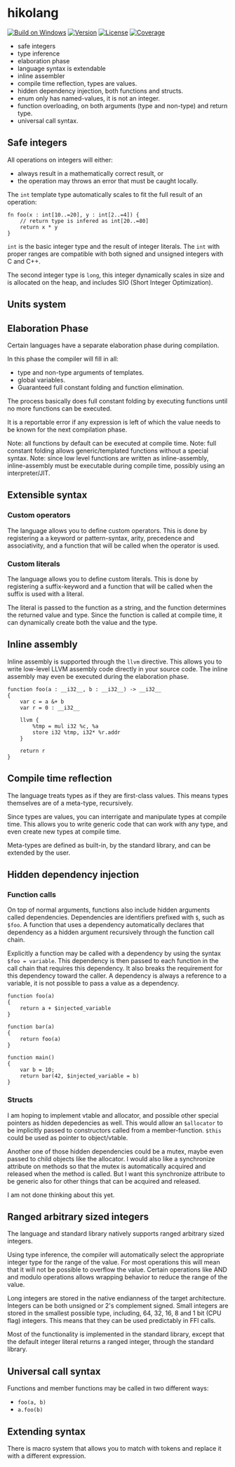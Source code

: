 # hikolang
[![Build on Windows](https://github.com/hikogui/hikolang/actions/workflows/build-on-windows.yml/badge.svg?branch=main)](https://github.com/hikogui/hikolang/actions/workflows/build-on-windows.yml)
[![Version](https://img.shields.io/badge/dynamic/json?url=https://raw.githubusercontent.com/hikogui/hikolang/main/vcpkg.json&label=Latest%20Version&query=$[%27version%27]&color=blue)](https://github.com/hikogui/hikolang/releases/latest)
[![License](https://img.shields.io/github/license/hikogui/hikolang.svg)](https://github.com/hikogui/hikolang/blob/main/LICENSE)
[![Coverage](https://codecov.io/github/hikogui/hikolang/graph/badge.svg?token=P95N8UFH1D)](https://codecov.io/github/hikogui/hikolang)

 * safe integers
 * type inference
 * elaboration phase
 * language syntax is extendable
 * inline assembler
 * compile time reflection, types are values.
 * hidden dependency injection, both functions and structs.
 * enum only has named-values, it is not an integer.
 * function overloading, on both arguments (type and non-type) and return type.
 * universal call syntax.

## Safe integers
All operations on integers will either:
 * always result in a mathematically correct result, or
 * the operation may throws an error that must be caught locally.

The `int` template type automatically scales to fit the full
result of an operation: 

```
fn foo(x : int[10..=20], y : int[2..=4]) {
    // return type is infered as int[20..=80]
    return x * y
}
```

`int` is the basic integer type and the result of integer literals.
The `int` with proper ranges are compatible with both signed and
unsigned integers with C and C++.

The second integer type is `long`, this integer dynamically scales in size
and is allocated on the heap, and includes SIO (Short Integer Optimization).

## Units system

## Elaboration Phase
Certain languages have a separate elaboration phase during compilation.

In this phase the compiler will fill in all:
 * type and non-type arguments of templates.
 * global variables.
 * Guaranteed full constant folding and function elimination.

The process basically does full constant folding by executing functions until no
more functions can be executed.

It is a reportable error if any expression is left of which the value needs to
be known for the next compilation phase.

Note: all functions by default can be executed at compile time. 
Note: full constant folding allows generic/templated functions without a special syntax.
Note: since low level functions are written as inline-assembly, inline-assembly must be
      executable during compile time, possibly using an interpreter/JIT.

## Extensible syntax
### Custom operators
The language allows you to define custom operators. This is done by registering a
a keyword or pattern-syntax, arity, precedence and associativity, and a function that
will be called when the operator is used.

### Custom literals
The language allows you to define custom literals. This is done by registering a
suffix-keyword and a function that will be called when the suffix is used with a literal.

The literal is passed to the function as a string, and the function determines the
returned value and type. Since the function is called at compile time, it can
dynamically create both the value and the type.

## Inline assembly
Inline assembly is supported through the `llvm` directive. This allows you to write low-level
LLVM assembly code directly in your source code. The inline assembly may even be executed during
the elaboration phase.

```
function foo(a : __i32__, b : __i32__) -> __i32__
{
    var c = a &+ b
    var r = 0 : __i32__

    llvm {
        %tmp = mul i32 %c, %a
        store i32 %tmp, i32* %r.addr
    }

    return r
}
```

## Compile time reflection
The language treats types as if they are first-class values.
This means types themselves are of a meta-type, recursively.

Since types are values, you can interrigate and manipulate types at compile time.
This allows you to write generic code that can work with any type, and even
create new types at compile time.

Meta-types are defined as built-in, by the standard library, and can be extended
by the user.


## Hidden dependency injection
### Function calls
On top of normal arguments, functions also include hidden arguments called dependencies.
Dependencies are identifiers prefixed with `$`, such as `$foo`. A function that uses
a dependency automatically declares that dependency as a hidden argument recursively through
the function call chain.

Explicitly a function may be called with a dependency by using the syntax `$foo = variable`. This
dependency is then passed to each function in the call chain that requires this dependency. It
also breaks the requirement for this dependency toward the caller. A dependency is always a
reference to a variable, it is not possible to pass a value as a dependency.

```
function foo(a)
{
    return a + $injected_variable
}

function bar(a)
{
    return foo(a)
}

function main()
{
    var b = 10;
    return bar(42, $injected_variable = b)
}
```

### Structs
I am hoping to implement vtable and allocator, and possible other special pointers as
hidden depedencies as well. This would allow an `$allocator` to be implicitly passed to
constructors called from a member-function. `$this` could be used as pointer to
object/vtable.

Another one of those hidden dependencies could be a mutex, maybe even passed to child
objects like the allocator. I would also like a synchronize attribute on methods so
that the mutex is automatically acquired and released when the method is called.
But I want this synchronize attribute to be generic also for other things that
can be acquired and released.

I am not done thinking about this yet.

## Ranged arbitrary sized integers
The language and standard library natively supports ranged arbitrary sized integers.

Using type inference, the compiler will automatically select the appropriate integer type
for the range of the value. For most operations this will mean that it will
not be possible to overflow the value. Certain operations like AND and modulo operations
allows wrapping behavior to reduce the range of the value.

Long integers are stored in the native endianness of the target architecture. Integers
can be both unsigned or 2's complement signed. Small integers are stored in the smallest
possible type, including, 64, 32, 16, 8 and 1 bit (CPU flag) integers. This means that
they can be used predictably in FFI calls.

Most of the functionality is implemented in the standard library, except that the default
integer literal returns a ranged integer, through the standard library.

## Universal call syntax

Functions and member functions may be called in two different ways:
 * `foo(a, b)`
 * `a.foo(b)`

## Extending syntax
There is macro system that allows you to match with tokens and replace it with a different expression.


